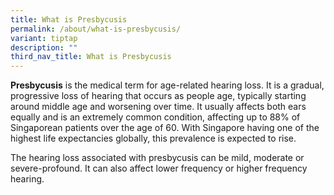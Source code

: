 ```yaml
---
title: What is Presbycusis
permalink: /about/what-is-presbycusis/
variant: tiptap
description: ""
third_nav_title: What is Presbycusis
---
```

<p><strong>Presbycusis</strong> is the medical term for age-related hearing
loss. It is a gradual, progressive loss of hearing that occurs as people
age, typically starting around middle age and worsening over time. It usually
affects both ears equally and is an extremely common condition, affecting
up to 88% of Singaporean patients over the age of 60. With Singapore having
one of the highest life expectancies globally, this prevalence is expected
to rise.</p>
<p>The hearing loss associated with presbycusis can be mild, moderate or
severe-profound. It can also affect lower frequency or higher frequency
hearing.</p>